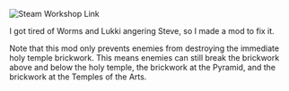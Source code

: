![Steam Workshop Link](https://github.com/tygutowski/inedible-holy-mountain)

I got tired of Worms and Lukki angering Steve, so I made a mod to fix it.

Note that this mod only prevents enemies from destroying the immediate holy temple brickwork.
This means enemies can still break the brickwork above and below the holy temple, the brickwork at the Pyramid, and the brickwork at the Temples of the Arts.
